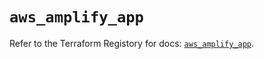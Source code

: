# `aws_amplify_app`

Refer to the Terraform Registory for docs: [`aws_amplify_app`](https://registry.terraform.io/providers/hashicorp/aws/5.23.0/docs/resources/amplify_app).
